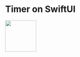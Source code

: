 # Timer on SwiftUI  

<img src="https://github.com/timlapov/Timer/blob/main/Simulator%20Screenshot%20-%20iPhone%2015%20Pro%20-%202024-02-07%20at%2015.21.56.png" width="100" height="100">


